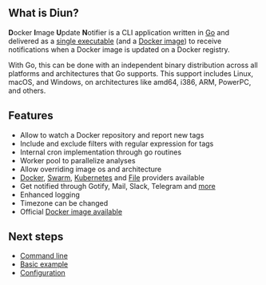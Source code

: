 ## What is Diun?

**D**ocker **I**mage **U**pdate **N**otifier is a CLI application written in [Go](https://golang.org/) and delivered as a
[single executable](https://github.com/crazy-max/diun/releases/latest) (and a [Docker image](install/docker.md))
to receive notifications when a Docker image is updated on a Docker registry.

With Go, this can be done with an independent binary distribution across all platforms and architectures that Go supports.
This support includes Linux, macOS, and Windows, on architectures like amd64, i386, ARM, PowerPC, and others.

## Features

* Allow to watch a Docker repository and report new tags
* Include and exclude filters with regular expression for tags
* Internal cron implementation through go routines
* Worker pool to parallelize analyses
* Allow overriding image os and architecture
* [Docker](providers/docker.md), [Swarm](providers/swarm.md), [Kubernetes](providers/kubernetes.md)
and [File](providers/file.md) providers available
* Get notified through Gotify, Mail, Slack, Telegram and [more](config/index.md#reference)
* Enhanced logging
* Timezone can be changed
* Official [Docker image available](install/docker.md)

## Next steps

* [Command line](usage/cli.md)
* [Basic example](usage/basic-example.md)
* [Configuration](config/index.md)
